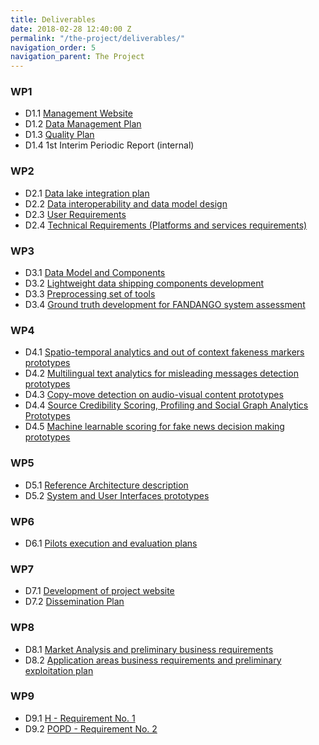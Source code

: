 ```yaml
---
title: Deliverables
date: 2018-02-28 12:40:00 Z
permalink: "/the-project/deliverables/"
navigation_order: 5
navigation_parent: The Project
---
```


### WP1

* D1.1 [Management Website](https://fandango-project.eu/deliverables/D1.1%20Management%20Website.pdf)
* D1.2 [Data Management Plan](https://fandango-project.eu/deliverables/D1.2%20Data%20Management%20Plan.pdf)
* D1.3 [Quality Plan](https://fandango-project.eu/deliverables/D1.3%20Quality%20Plan.pdf)
* D1.4 1st Interim Periodic Report (internal)

### WP2

* D2.1 [Data lake integration plan](https://fandango-project.eu/deliverables/D2.1%20Data%20lake%20integration%20plan.pdf)
* D2.2 [Data interoperability and data model design](https://fandango-project.eu/deliverables/D2.2%20Data%20interoperability%20and%20data%20model%20design.pdf)
* D2.3 [User Requirements](https://fandango-project.eu/deliverables/D2.3%20User%20Requirements.pdf)
* D2.4 [Technical Requirements (Platforms and services requirements)](https://fandango-project.eu/deliverables/D2.4%20Technical%20Requirements%20(Platforms%20and%20services%20requirements).pdf)

### WP3

* D3.1 [Data Model and Components](https://fandango-project.eu/deliverables/D3.1%20Data%20Model%20and%20components.pdf)
* D3.2 [Lightweight data shipping components development](https://fandango-project.eu/deliverables/D3.2%20Lightweight%20data%20shipping%20components%20development.pdf)
* D3.3 [Preprocessing set of tools](https://fandango-project.eu/deliverables/D3.3%20Preprocessing%20set%20of%20tools.pdf)
* D3.4 [Ground truth development for FANDANGO system assessment](https://fandango-project.eu/deliverables/D3.4%20Ground%20truth%20development%20for%20FANDANGO%20system%20assessment.pdf)
 
### WP4

* D4.1 [Spatio-temporal analytics and out of context fakeness markers
prototypes](https://fandango-project.eu/deliverables/D4.1%20Spatio-temporal%20analytics%20and%20out%20of%20context%20fakeness%20markers%20prototypes.pdf)
* D4.2 [Multilingual text analytics for misleading messages detection prototypes](https://fandango-project.eu/deliverables/D4.2%20Multilingual%20text%20analytics%20for%20misleading%20messages%20detection%20prototypes.pdf)
* D4.3 [Copy-move detection on audio-visual content prototypes](https://fandango-project.eu/deliverables/D4.3%20Copy-move%20detection%20on%20audio-visual%20content%20prototypes.pdf)
* D4.4 [Source Credibility Scoring, Profiling and Social Graph Analytics Prototypes](https://fandango-project.eu/deliverables/D4.4%20Source%20Credibility%20Scoring,%20Profiling%20and%20Social%20Graph%20Analytics%20Prototypes.pdf)
* D4.5 [Machine learnable scoring for fake news decision making prototypes](https://fandango-project.eu/deliverables/D4.5%20Machine%20learnable%20scoring%20for%20fake%20news%20decision%20making%20prototypes.pdf)

### WP5

* D5.1 [Reference Architecture description](https://fandango-project.eu/deliverables/D5.1%20Reference%20Architecture%20description.pdf)
* D5.2 [System and User Interfaces prototypes](https://fandango-project.eu/deliverables/D5.2%20System%20and%20User%20Interfaces%20prototypes.pdf)

### WP6

* D6.1 [Pilots execution and evaluation plans](https://fandango-project.eu/deliverables/D6.1%20Pilots%20execution%20and%20evaluation%20plans.pdf)

### WP7

* D7.1 [Development of project website](https://fandango-project.eu/deliverables/D7.1%20Development%20of%20project%20website.pdf)
* D7.2 [Dissemination Plan](https://fandango-project.eu/deliverables/D7.2%20Dissemination%20plan.pdf)

### WP8

* D8.1 [Market Analysis and preliminary business requirements](https://fandango-project.eu/deliverables/D8.1%20Market%20Analysis%20and%20preliminary%20business%20requirements.pdf)
* D8.2 [Application areas business requirements and preliminary exploitation plan](https://fandango-project.eu/deliverables/D8.2%20Application%20areas%20business%20requirements%20and%20preliminary%20exploitation%20plan.pdf)

### WP9

* D9.1 [H - Requirement No. 1](https://fandango-project.eu/deliverables/D9.1%20H%20-%20Requirement%20No.%201.pdf)
* D9.2 [POPD - Requirement No. 2](https://fandango-project.eu/deliverables/D9.2%20POPD%20-%20Requirement%20No.%202.pdf)